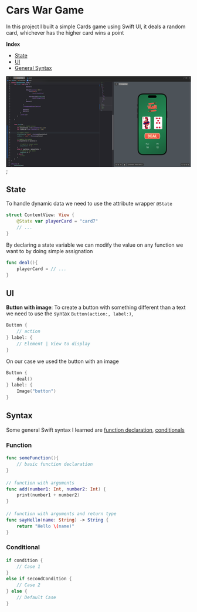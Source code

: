 # Cars War Game

In this project I built a simple Cards game using Swift UI, it deals a random card, whichever has the higher card wins a point

**Index**

- [State](#state)
- [UI](#ui)
- [General Syntax](#syntax)

![Preview Image](./preview.png);

## State

To handle dynamic data we need to use the attribute wrapper `@State`

```swift
struct ContentView: View {
    @State var playerCard = "card7"
    // ...
}
```

By declaring a state variable we can modify the value on any function we want to by doing simple assignation

```swift
func deal(){
    playerCard = // ...
}
```

## UI

**Button with image**: To create a button with something different than a text we need to use the syntax `Button(action:, label:)`,

```swift
Button {
    // action
} label: {
    // Element | View to display
}
```

On our case we used the button with an image

```swift
Button {
    deal()
} label: {
    Image("button")
}
```

## Syntax

Some general Swift syntax I learned are [function declaration](#function), [conditionals](#conditional)

### Function

```swift
func someFunction(){
    // basic function declaration
}

// function with arguments
func add(number1: Int, number2: Int) {
    print(number1 + number2)
}

// function with arguments and return type
func sayHello(name: String) -> String {
    return "Hello \(name)"
}
```

### Conditional

```swift
if condition {
    // Case 1
}
else if secondCondition {
    // Case 2
} else {
    // Default Case
}
```
